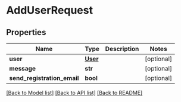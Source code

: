 # AddUserRequest

## Properties
Name | Type | Description | Notes
------------ | ------------- | ------------- | -------------
**user** | [**User**](User.md) |  | [optional] 
**message** | **str** |  | [optional] 
**send_registration_email** | **bool** |  | [optional] 

[[Back to Model list]](../README.md#documentation-for-models) [[Back to API list]](../README.md#documentation-for-api-endpoints) [[Back to README]](../README.md)


